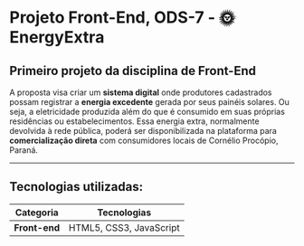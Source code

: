 # Projeto Front-End, ODS-7 - 🌞 EnergyExtra

## Primeiro projeto da disciplina de Front-End

A proposta visa criar um **sistema digital** onde produtores cadastrados possam registrar a **energia excedente** gerada por seus painéis solares. Ou seja, a eletricidade produzida além do que é consumido em suas próprias residências ou estabelecimentos. Essa energia extra, normalmente devolvida à rede pública, poderá ser disponibilizada na plataforma para **comercialização direta** com consumidores locais de Cornélio Procópio, Paraná.

---

## Tecnologias utilizadas: 

| Categoria | Tecnologias |
|------------|--------------|
| **Front-end** | HTML5, CSS3, JavaScript |
